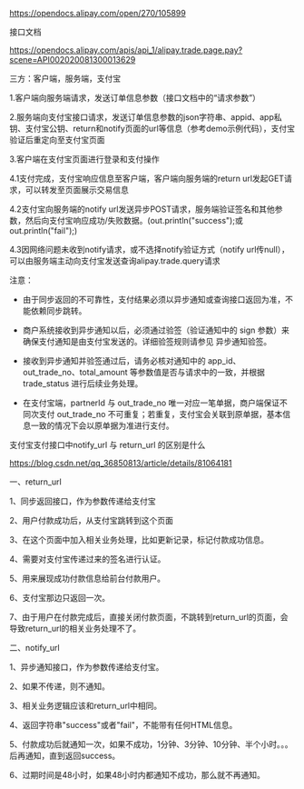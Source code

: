https://opendocs.alipay.com/open/270/105899



接口文档

https://opendocs.alipay.com/apis/api_1/alipay.trade.page.pay?scene=API002020081300013629



三方：客户端，服务端，支付宝



1.客户端向服务端请求，发送订单信息参数（接口文档中的“请求参数”）

2.服务端向支付宝接口请求，发送订单信息参数的json字符串、appid、app私钥、支付宝公钥、return和notify页面的url等信息（参考demo示例代码），支付宝验证后重定向至支付宝页面

3.客户端在支付宝页面进行登录和支付操作

4.1支付完成，支付宝响应信息至客户端，客户端向服务端的return url发起GET请求，可以转发至页面展示交易信息

4.2支付宝向服务端的notify url发送异步POST请求，服务端验证签名和其他参数，然后向支付宝响应成功/失败数据。(out.println("success");或out.println("fail");)

4.3因网络问题未收到notify请求，或不选择notify验证方式（notify url传null），可以由服务端主动向支付宝发送查询alipay.trade.query请求







注意： 

- 由于同步返回的不可靠性，支付结果必须以异步通知或查询接口返回为准，不能依赖同步跳转。

- 商户系统接收到异步通知以后，必须通过验签（验证通知中的 sign 参数）来确保支付通知是由支付宝发送的。详细验签规则请参见 异步通知验签。

- 接收到异步通知并验签通过后，请务必核对通知中的 app_id、out_trade_no、total_amount 等参数值是否与请求中的一致，并根据 trade_status 进行后续业务处理。

- 在支付宝端，partnerId 与 out_trade_no 唯一对应一笔单据，商户端保证不同次支付 out_trade_no 不可重复；若重复，支付宝会关联到原单据，基本信息一致的情况下会以原单据为准进行支付。







支付宝支付接口中notify_url 与 return_url 的区别是什么

https://blog.csdn.net/qq_36850813/article/details/81064181

一、return_url

1、同步返回接口，作为参数传递给支付宝

2、用户付款成功后，从支付宝跳转到这个页面

3、在这个页面中加入相关业务处理，比如更新记录，标记付款成功信息。

4、需要对支付宝传递过来的签名进行认证。

5、用来展现成功付款信息给前台付款用户。

6、支付宝那边只返回一次。

7、由于用户在付款完成后，直接关闭付款页面，不跳转到return_url的页面，会导致return_url的相关业务处理不了。



二、notify_url

1、异步通知接口，作为参数传递给支付宝。

2、如果不传递，则不通知。

3、相关业务逻辑应该和return_url中相同。

4、返回字符串"success"或者"fail"，不能带有任何HTML信息。

5、付款成功后就通知一次，如果不成功，1分钟、3分钟、10分钟、半个小时。。。后再通知，直到返回success。

6、过期时间是48小时，如果48小时内都通知不成功，那么就不再通知。